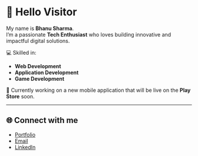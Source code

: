 # 👋 Hello Visitor

My name is **Bhanu Sharma**.  
I’m a passionate **Tech Enthusiast** who loves building innovative and impactful digital solutions.  

💻 Skilled in:  
- **Web Development**  
- **Application Development**  
- **Game Development**  

🚀 Currently working on a new mobile application that will be live on the **Play Store** soon.  

---

## 🌐 Connect with me  

- [Portfolio](https://bhanu-sharma-portfolio.vercel.app/)  
- [Email](mailto:bhanusharma14581@gmail.com)  
- [LinkedIn](https://www.linkedin.com/in/bhanu-sharma-dev)